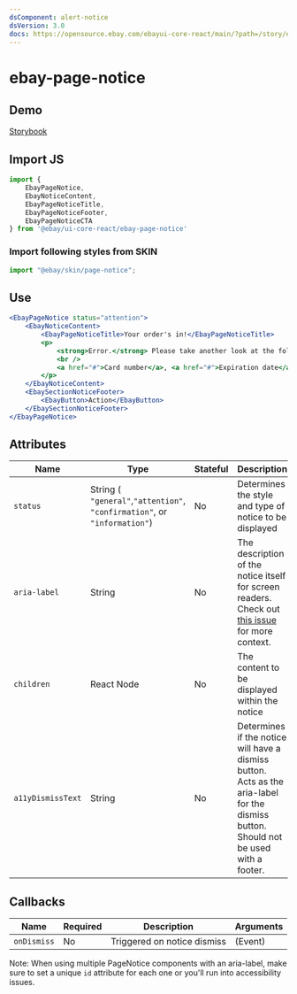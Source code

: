 ```yaml
---
dsComponent: alert-notice
dsVersion: 3.0
docs: https://opensource.ebay.com/ebayui-core-react/main/?path=/story/ebay-page-notice--confirmation-message
---
```


# ebay-page-notice

## Demo

[Storybook](https://opensource.ebay.com/ebayui-core-react/main/?path=/story/ebay-page-notice--confirmation-message)

## Import JS

```jsx harmony
import {
    EbayPageNotice,
    EbayNoticeContent,
    EbayPageNoticeTitle,
    EbayPageNoticeFooter,
    EbayPageNoticeCTA
} from '@ebay/ui-core-react/ebay-page-notice'
```

### Import following styles from SKIN

```jsx harmony
import "@ebay/skin/page-notice";
```

## Use

```jsx harmony
<EbayPageNotice status="attention">
    <EbayNoticeContent>
        <EbayPageNoticeTitle>Your order's in!</EbayPageNoticeTitle>
        <p>
            <strong>Error.</strong> Please take another look at the following:
            <br />
            <a href="#">Card number</a>, <a href="#">Expiration date</a> &amp; <a href="#">Security code</a>.
        </p>
    </EbayNoticeContent>
    <EbaySectionNoticeFooter>
        <EbayButton>Action</EbayButton>
    </EbaySectionNoticeFooter>
</EbayPageNotice>
```

## Attributes

| Name         | Type                                                                          | Stateful | Description                                                                                                                                 | Default       |
| ------------ | ----------------------------------------------------------------------------- | -------- | ------------------------------------------------------------------------------------------------------------------------------------------- | ------------- |
| `status`     | String ( `"general"`,`"attention"`, `"confirmation"`, or `"information"`) | No       | Determines the style and type of notice to be displayed                                                                                         | `"general"`   |
| `aria-label` | String                                                                        | No       | The description of the notice itself for screen readers. Check out [this issue](https://github.com/eBay/skin/issues/1001) for more context. | -             |
| `children`   | React Node                                                                    | No       | The content to be displayed within the notice                                                                                               | -             |
| `a11yDismissText` | String                                                                   | No       | Determines if the notice will have a dismiss button.  Acts as the aria-label for the dismiss button. Should not be used with a footer.      | -             |

## Callbacks
| Name | Required             | Description       | Arguments |
|------|----------------------|-------------------|-----------|
| `onDismiss` | No | Triggered on notice dismiss | (Event)  |

Note: When using multiple PageNotice components with an aria-label, make sure to set a unique `id` attribute for each one or you'll run into accessibility issues.
